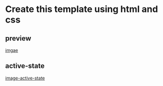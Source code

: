 # Create this template using html and css

## preview

[imgae](/design/desktop-design.jpg)

## active-state

[image-active-state](/design/active-states.jpg)
